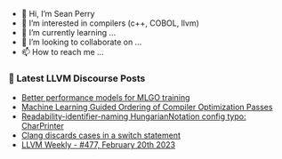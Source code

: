 - 👋 Hi, I’m Sean Perry
- 👀 I’m interested in compilers (c++, COBOL, llvm)
- 🌱 I’m currently learning ...
- 💞️ I’m looking to collaborate on ...
- 📫 How to reach me ...

<!---
s66perry/s66perry is a ✨ special ✨ repository because its `README.md` (this file) appears on your GitHub profile.
You can click the Preview link to take a look at your changes.
--->
### 📕 Latest LLVM Discourse Posts

<!-- DISCOURSE-LLVM:START -->
- [Better performance models for MLGO training](https://discourse.llvm.org/t/better-performance-models-for-mlgo-training/68219#post_7)
- [Machine Learning Guided Ordering of Compiler Optimization Passes](https://discourse.llvm.org/t/machine-learning-guided-ordering-of-compiler-optimization-passes/60415?page=3#post_42)
- [Readability-identifier-naming HungarianNotation config typo: CharPrinter](https://discourse.llvm.org/t/readability-identifier-naming-hungariannotation-config-typo-charprinter/68617#post_1)
- [Clang discards cases in a switch statement](https://discourse.llvm.org/t/clang-discards-cases-in-a-switch-statement/68615#post_1)
- [LLVM Weekly - #477, February 20th 2023](https://discourse.llvm.org/t/llvm-weekly-477-february-20th-2023/68610#post_1)
<!-- DISCOURSE-LLVM:END -->
